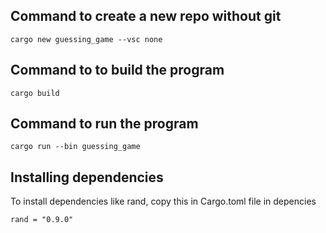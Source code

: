 ## Command to create a new repo without git

``` shell
cargo new guessing_game --vsc none
```

## Command to to build the program 

``` shell
cargo build
```

## Command to run the program

``` shell
cargo run --bin guessing_game
```

## Installing dependencies

To install dependencies like rand, copy this in Cargo.toml file in depencies

``` shell
rand = "0.9.0"
```